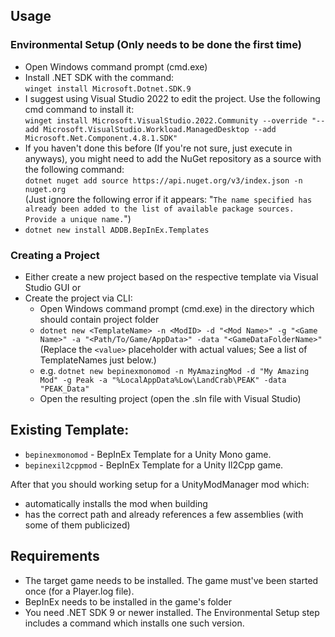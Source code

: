 ## Usage

### Environmental Setup (Only needs to be done the first time)
- Open Windows command prompt (cmd.exe)
- Install .NET SDK with the command:  
  `winget install Microsoft.Dotnet.SDK.9`
- I suggest using Visual Studio 2022 to edit the project. Use the following cmd command to install it:  
  `winget install Microsoft.VisualStudio.2022.Community --override "--add Microsoft.VisualStudio.Workload.ManagedDesktop --add Microsoft.Net.Component.4.8.1.SDK"`
- If you haven't done this before (If you're not sure, just execute in anyways), you might need to add the NuGet repository as a source with the following command:  
  `dotnet nuget add source https://api.nuget.org/v3/index.json -n nuget.org`  
  (Just ignore the following error if it appears: "`The name specified has already been added to the list of available package sources. Provide a unique name.`")
- `dotnet new install ADDB.BepInEx.Templates`

### Creating a Project
- Either create a new project based on the respective template via Visual Studio GUI or
- Create the project via CLI:
  - Open Windows command prompt (cmd.exe) in the directory which should contain project folder
  - `dotnet new <TemplateName> -n <ModID> -d "<Mod Name>" -g "<Game Name>" -a "<Path/To/Game/AppData>" -data "<GameDataFolderName>"`  (Replace the `<value>` placeholder with actual values; See a list of TemplateNames just below.)
  - e.g. `dotnet new bepinexmonomod -n MyAmazingMod -d "My Amazing Mod" -g Peak -a "%LocalAppData%Low\LandCrab\PEAK" -data "PEAK_Data"`
  - Open the resulting project (open the .sln file with Visual Studio)

## Existing Template:

- `bepinexmonomod`  - BepInEx Template for a Unity Mono game.
- `bepinexil2cppmod` - BepInEx Template for a Unity Il2Cpp game.

After that you should working setup for a UnityModManager mod which:

- automatically installs the mod when building
- has the correct path and already references a few assemblies (with some of them publicized)


## Requirements

- The target game needs to be installed. The game must've been started once (for a Player.log file).
- BepInEx needs to be installed in the game's folder
- You need .NET SDK 9 or newer installed. The Environmental Setup step includes a command which installs one such version.
